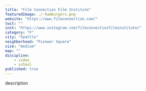 ```yaml
---
title: "Film Connection Film Institute"
featuredImage: ./-hamburgers.png
website: "https://www.filmconnection.com/"
twit: ""
inst: "https://www.instagram.com/filmconnectionfilminstitute/"
category: "F"
city: "Seattle"
neighborhood: "Pioneer Square"
size: "medium"
map: ""
discipline:
    - video
    - school
published: true
---
```


description
